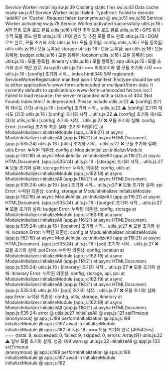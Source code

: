 Service Worker installing
sw.js:39 Caching static files
sw.js:43 Data cache ready
sw.js:51 Service Worker install failed: TypeError: Failed to execute 'addAll' on 'Cache': Request failed
(anonymous)	@	sw.js:51
sw.js:58 Service Worker activating
sw.js:78 Service Worker activated successfully
utils.js:16 ℹ️ API 연동 모듈 로드 완료 
utils.js:16 ℹ️ 예산 추적 모듈 로드 완료 
utils.js:16 ℹ️ GPS 위치 추적 모듈 로드 완료 
utils.js:16 ℹ️ POI 관리 및 추천 모듈 로드 완료 
utils.js:16 ℹ️ DOM 로드 완료, 모듈 초기화 시작 
utils.js:16 ℹ️ 모듈 등록됨: config 
utils.js:16 ℹ️ 모듈 등록됨: utils 
utils.js:16 ℹ️ 모듈 등록됨: storage 
utils.js:16 ℹ️ 모듈 등록됨: api 
utils.js:16 ℹ️ 모듈 등록됨: budget 
utils.js:16 ℹ️ 모듈 등록됨: location 
utils.js:16 ℹ️ 모듈 등록됨: poi 
utils.js:16 ℹ️ 모듈 등록됨: itinerary 
utils.js:16 ℹ️ 모듈 등록됨: app 
utils.js:16 ℹ️ 모듈 초기화 순서 계산 완료: 
Array(9)
utils.js:16 ℹ️ === 미야코지마 앱 모듈 초기화 시작 === 
utils.js:16 ℹ️ [config] 초기화 시작... 
index.html:340 SW registered:  
ServiceWorkerRegistration
manifest.json:1 Manifest: Enctype should be set to either application/x-www-form-urlencoded or multipart/form-data. It currently defaults to application/x-www-form-urlencoded
favicon.ico:1 
 Failed to load resource: the server responded with a status of 404 (Not Found)
index.html:1 <meta name="apple-mobile-web-app-capable" content="yes"> is deprecated. Please include <meta name="mobile-web-app-capable" content="yes">
utils.js:22 ⚠️ [config] 초기화 재시도 (1/3) 
utils.js:16 ℹ️ [config] 초기화 시작... 
utils.js:22 ⚠️ [config] 초기화 재시도 (2/3) 
utils.js:16 ℹ️ [config] 초기화 시작... 
utils.js:22 ⚠️ [config] 초기화 재시도 (3/3) 
utils.js:16 ℹ️ [config] 초기화 시작... 
utils.js:27 ❌ 모듈 초기화 실패: config Error: [config] 초기화 최종 실패: 초기화 타임아웃
    at ModuleInitializer.initializeModule (app.js:188:27)
    at async ModuleInitializer.initializeAll (app.js:116:21)
    at async HTMLDocument.<anonymous> (app.js:535:24)
utils.js:16 ℹ️ [utils] 초기화 시작... 
utils.js:27 ❌ 모듈 초기화 실패: utils Error: 누락된 의존성: config
    at ModuleInitializer.initializeModule (app.js:162:19)
    at async ModuleInitializer.initializeAll (app.js:116:21)
    at async HTMLDocument.<anonymous> (app.js:535:24)
utils.js:16 ℹ️ [storage] 초기화 시작... 
utils.js:27 ❌ 모듈 초기화 실패: storage Error: 누락된 의존성: config, utils
    at ModuleInitializer.initializeModule (app.js:162:19)
    at async ModuleInitializer.initializeAll (app.js:116:21)
    at async HTMLDocument.<anonymous> (app.js:535:24)
utils.js:16 ℹ️ [api] 초기화 시작... 
utils.js:27 ❌ 모듈 초기화 실패: api Error: 누락된 의존성: config, storage
    at ModuleInitializer.initializeModule (app.js:162:19)
    at async ModuleInitializer.initializeAll (app.js:116:21)
    at async HTMLDocument.<anonymous> (app.js:535:24)
utils.js:16 ℹ️ [budget] 초기화 시작... 
utils.js:27 ❌ 모듈 초기화 실패: budget Error: 누락된 의존성: config, storage
    at ModuleInitializer.initializeModule (app.js:162:19)
    at async ModuleInitializer.initializeAll (app.js:116:21)
    at async HTMLDocument.<anonymous> (app.js:535:24)
utils.js:16 ℹ️ [location] 초기화 시작... 
utils.js:27 ❌ 모듈 초기화 실패: location Error: 누락된 의존성: config
    at ModuleInitializer.initializeModule (app.js:162:19)
    at async ModuleInitializer.initializeAll (app.js:116:21)
    at async HTMLDocument.<anonymous> (app.js:535:24)
utils.js:16 ℹ️ [poi] 초기화 시작... 
utils.js:27 ❌ 모듈 초기화 실패: poi Error: 누락된 의존성: config, location
    at ModuleInitializer.initializeModule (app.js:162:19)
    at async ModuleInitializer.initializeAll (app.js:116:21)
    at async HTMLDocument.<anonymous> (app.js:535:24)
utils.js:16 ℹ️ [itinerary] 초기화 시작... 
utils.js:27 ❌ 모듈 초기화 실패: itinerary Error: 누락된 의존성: config, storage, api, poi
    at ModuleInitializer.initializeModule (app.js:162:19)
    at async ModuleInitializer.initializeAll (app.js:116:21)
    at async HTMLDocument.<anonymous> (app.js:535:24)
utils.js:16 ℹ️ [app] 초기화 시작... 
utils.js:27 ❌ 모듈 초기화 실패: app Error: 누락된 의존성: config, utils, storage, itinerary
    at ModuleInitializer.initializeModule (app.js:162:19)
    at async ModuleInitializer.initializeAll (app.js:116:21)
    at async HTMLDocument.<anonymous> (app.js:535:24)
error	@	utils.js:27
initializeAll	@	app.js:121
setTimeout		
(anonymous)	@	app.js:199
performInitialization	@	app.js:198
initializeModule	@	app.js:167
await in initializeModule		
initializeModule	@	app.js:182
utils.js:16 ℹ️ === 모듈 초기화 완료 (49542ms) === 
{total: 9, succeeded: 0, failed: 9, skipped: 0, errors: Array(9)}
utils.js:22 ⚠️ 일부 모듈 초기화 실패. 성공: 0/9 
warn	@	utils.js:22
initializeAll	@	app.js:133
setTimeout		
(anonymous)	@	app.js:199
performInitialization	@	app.js:198
initializeModule	@	app.js:167
await in initializeModule		
initializeModule	@	app.js:182

